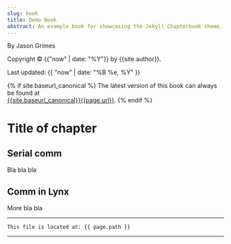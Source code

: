 ```yaml
---
slug: book
title: Demo Book
abstract: An example book for showcasing the Jekyll Chapterbook theme.
---
```


By Jason Grimes

Copyright &copy; {{"now" | date: "%Y"}} by {{site.author}}.

Last updated: {{ "now" | date: "%B %e, %Y" }}

{% if site.baseurl_canonical %}
  The latest version of this book can always be found at  
  <a href="{{site.baseurl_canonical}}{{page.url}}">{{site.baseurl_canonical}}{{page.url}}</a>.
{% endif %}

# Title of chapter
## Serial comm
Bla bla bla

## Comm in Lynx
More bla bla

---
```
This file is located at: {{ page.path }}
```
---